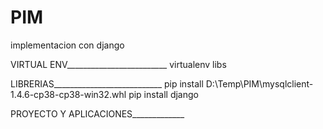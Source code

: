 # PIM
implementacion con django

VIRTUAL ENV_________________________
virtualenv libs

LIBRERIAS___________________________
pip install D:\Temp\PIM\mysqlclient-1.4.6-cp38-cp38-win32.whl
pip install django



PROYECTO Y APLICACIONES_____________